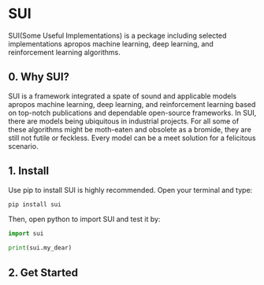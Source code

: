 # SUI
SUI(Some Useful Implementations) is a peckage including selected implementations apropos machine learning, deep learning, and reinforcement learning algorithms.

## 0. Why SUI?
SUI is a framework integrated a spate of sound and applicable models apropos machine learning, deep learning, and reinforcement learning based on top-notch publications and dependable open-source frameworks. In SUI, there are models being ubiquitous in industrial projects. For all some of these algorithms might be moth-eaten and obsolete as a bromide, they are still not futile or feckless. Every model can be a meet solution for a felicitous scenario.

## 1. Install
Use pip to install SUI is highly recommended. Open your terminal and type:
```bash
pip install sui
```
Then, open python to import SUI and test it by:
```python
import sui

print(sui.my_dear)
```

## 2. Get Started